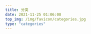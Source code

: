 ```yaml
---
title: 分类
date: 2021-11-25 01:06:08
top_img: /img/favicon/categories.jpg
type: "categories"
---
```


